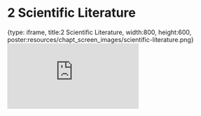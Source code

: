# 2 Scientific Literature
 
{type: iframe, title:2 Scientific Literature, width:800, height:600, poster:resources/chapt_screen_images/scientific-literature.png}
![](https://sayumiyork.github.io/miniCURE-16S_Test/scientific-literature.html)
 

 
